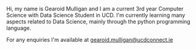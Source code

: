 Hi, my name is Gearoid Mulligan and I am a current 3rd year Computer Science with Data Science Student in UCD. I'm currently learning many aspects 
related to Data Science, mainly through the python programming language.

For any enquiries I'm available at gearoid.mulligan@ucdconnect.ie


<!---
GearoidMulligan/GearoidMulligan is a ✨ special ✨ repository because its `README.md` (this file) appears on your GitHub profile.
You can click the Preview link to take a look at your changes.
--->
